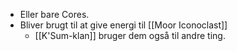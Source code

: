 - Eller bare Cores.
- Bliver brugt til at give energi til [[Moor Iconoclast]]
	- [[K'Sum-klan]] bruger dem også til andre ting.
